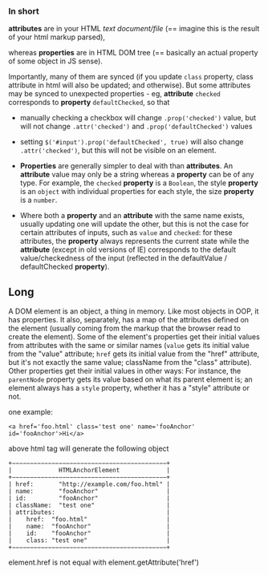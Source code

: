 ### In short
**attributes** are in your HTML *text document/file* (== imagine this is the result of your html markup parsed),

whereas **properties** are in HTML DOM tree (== basically an actual property of some object in JS sense).

Importantly, many of them are synced (if you update `class` property, class attribute in html will also be updated; and otherwise). But some attributes may be synced to unexpected properties - eg, **attribute** `checked` corresponds to **property** `defaultChecked`, so that

* manually checking a checkbox will change `.prop('checked')` value, but will not change `.attr('checked')` and `.prop('defaultChecked')` values

* setting `$('#input').prop('defaultChecked', true)` will also change `.attr('checked')`, but this will not be visible on an element.

* **Properties** are generally simpler to deal with than **attributes**. An **attribute** value may only be a string whereas a **property** can be of any type. For example, the `checked` **property** is a `Boolean`, the style **property** is an `object` with individual properties for each style, the size **property** is a `number`.

* Where both a **property** and an **attribute** with the same name exists, usually updating one will update the other, but this is not the case for certain attributes of inputs, such as `value` and `checked`: for these attributes, the **property** always represents the current state while the **attribute** (except in old versions of IE) corresponds to the default value/checkedness of the input (reflected in the defaultValue / defaultChecked **property**).



## Long
A DOM element is an object, a thing in memory. Like most objects in OOP, it has properties. It also, separately, has a map of the attributes defined on the element (usually coming from the markup that the browser read to create the element). Some of the element's properties get their initial values from attributes with the same or similar names (`value` gets its initial value from the "value" attribute; `href` gets its initial value from the "href" attribute, but it's not exactly the same value; className from the "class" attribute). Other properties get their initial values in other ways: For instance, the `parentNode` property gets its value based on what its parent element is; an element always has a `style` property, whether it has a "style" attribute or not.

one example:

`<a href='foo.html' class='test one' name='fooAnchor' id='fooAnchor'>Hi</a>`

above html tag will generate the following object 

```
+−−−−−−−−−−−−−−−−−−−−−−−−−−−−−−−−−−−−−−−−−−−+
|             HTMLAnchorElement             |
+−−−−−−−−−−−−−−−−−−−−−−−−−−−−−−−−−−−−−−−−−−−+
| href:       "http://example.com/foo.html" |
| name:       "fooAnchor"                   |
| id:         "fooAnchor"                   |
| className:  "test one"                    |
| attributes:                               |
|    href:  "foo.html"                      |
|    name:  "fooAnchor"                     |
|    id:    "fooAnchor"                     |
|    class: "test one"                      |
+−−−−−−−−−−−−−−−−−−−−−−−−−−−−−−−−−−−−−−−−−−−+
```

element.href is not equal with element.getAttribute('href')


